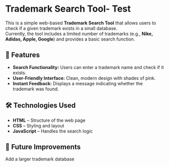 # Trademark Search Tool- Test 

This is a simple web-based **Trademark Search Tool** that allows users to check if a given trademark exists in a small database.  
Currently, the tool includes a limited number of trademarks (e.g., **Nike, Adidas, Apple, Google**) and provides a basic search function.

## 🚀 Features
- **Search Functionality:** Users can enter a trademark name and check if it exists.  
- **User-Friendly Interface:** Clean, modern design with shades of pink.  
- **Instant Feedback:** Displays a message indicating whether the trademark was found.  

## 🛠️ Technologies Used
- **HTML** – Structure of the web page  
- **CSS** – Styling and layout  
- **JavaScript** – Handles the search logic  

## 🎯 Future Improvements
Add a larger trademark database
